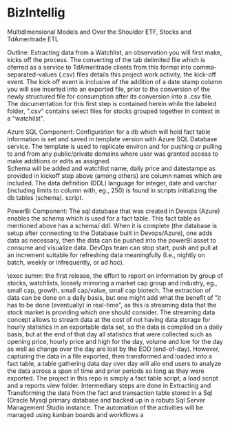 # BizIntellig
Multidimensional Models and Over the Shoulder ETF, Stocks and TdAmeritrade ETL

Outline:
Extracting data from a Watchlist, an observation you will first make, kicks off the process.  The converting of the tab delimited file which is oferred as a service to TdAmeritrade clients from this format into comma-separated-values (.csv) files details this project work activity, the kick-off event.  The kick off event is inclusive of the addition of a date stamp column you will see inserted into an exported file, prior to the conversion of the newly structured file for consumption after its conversion into a .csv file.  The documentation for this first step is contained herein while the labeled folder, ".csv" contains select files for stocks grouped together in context in a "watchilst".  

  Azure SQL Component:
  Configuration for a db which will hold fact table information is set and saved in template version with Azure SQL Database service.  The template is used to replicate
  environ and for pushing or pulling to and from any public/private domains where user was granted access to make additions or edits as assigned.  
  Schema will be added and watchlist name, daily price and datestampe as provided in kickoff step above (among others) are column names which are included.  The data
  definition (DDL) language for integer, date and varchar (including limits to column with, eg., 250) is found in scripts initializing the db tables (schema).
  script.


   PowerBI Component:
   The sql database that was created in Devops (Azure) enables the schema which is used for a fact table.  This fact table as mentioned above has a schema/ ddl.  When it is complete (the database is setup after connecting to the Database built in Devops/Azure), one adds data as necessary, then the data can be pushed into the powerBI asset to consume and visualize data.  DevOps team can stop start, push and pull at an increment suitable for refreshing data meaningfully (I.e., nightly on batch, weekly or infrequently, or ad hoc).  
   
   \\exec summ:  the first release, the effort to report on information by group of stocks, watchlists, loosely mirroring a market cap group and industry, eg., small cap, growth, small cap/value, small cap biotech.  The extraction of data can be done on a daily basis, but one might add what the benefit of "it has to be done  (eventually) in real-time", as this is streaming data that the stock market is providing which one should consider.  The streaming data concept allows to stream data at the cost of not having data storage for hourly statistics in an exportable data set, so the data is compiled on a daily basis, but at the end of that day all statistics that were collected such as opening price, hourly price and high for the day, volume and low for the day as well as change over the day are lost by the EOD (end-of-day).  However, capturing the data in a file exported, then transformed and loaded into a fact table, a table gathering data day over day will allo end users to analyze the data across a span of time and prior periods so long as they were exported.  The project in this repo is simply a fact table script, a load script and a reports view folder.  Intermediary steps are done in Extracting and Transforming the data from the fact and transaction table stored in a Sql (Oracle Mysql primary database and backed up in a robuts Sql Server Management Studio instance.  The automation of the activities will be managed using kanban boards and workflows a
